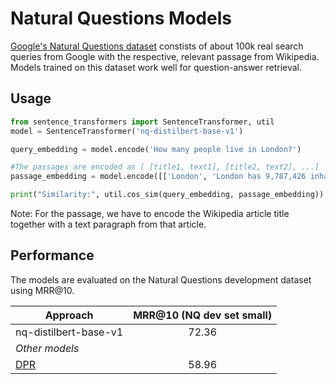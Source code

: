 # Natural Questions Models
[Google's Natural Questions dataset](https://ai.google.com/research/NaturalQuestions) constists of about 100k real search queries from Google with the respective, relevant passage from Wikipedia. Models trained on this dataset work well for question-answer retrieval.

## Usage

```python
from sentence_transformers import SentenceTransformer, util
model = SentenceTransformer('nq-distilbert-base-v1')

query_embedding = model.encode('How many people live in London?')

#The passages are encoded as [ [title1, text1], [title2, text2], ...]
passage_embedding = model.encode([['London', 'London has 9,787,426 inhabitants at the 2011 census.']])

print("Similarity:", util.cos_sim(query_embedding, passage_embedding))
```

Note: For the passage, we have to encode the Wikipedia article title together with a text paragraph from that article.


## Performance
The models are evaluated on the Natural Questions development dataset using MRR@10.

| Approach       |  MRR@10 (NQ dev set small) |  
| ------------- |:-------------: |
| nq-distilbert-base-v1 | 72.36 |
| *Other models* | |
| [DPR](https://huggingface.co/transformers/model_doc/dpr.html) | 58.96 |